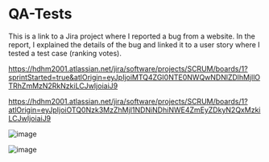 # QA-Tests
This is a link to a Jira project where I reported a bug from a website. In the report, I explained the details of the bug and linked it to a user story where I tested a test case (ranking votes).



[https://hdhm2001.atlassian.net/jira/software/projects/SCRUM/boards/1?sprintStarted=true&atlOrigin=eyJpIjoiMTQ4ZGI0NTE0NWQwNDNlZDlhMjllOTRhZmMzN2RkNzkiLCJwIjoiaiJ9
](https://hdhm2001.atlassian.net/jira/software/projects/SCRUM/boards/1)


https://hdhm2001.atlassian.net/jira/software/projects/SCRUM/boards/1?atlOrigin=eyJpIjoiOTQ0Nzk3MzZhMjI1NDNiNDhiNWE4ZmEyZDkyN2QxMzkiLCJwIjoiaiJ9


![image](https://github.com/user-attachments/assets/2021c942-5b9e-4502-b9d3-01d13319d2bf)



![image](https://github.com/user-attachments/assets/ef5cf800-f542-42c0-8836-5915b7caf871)
